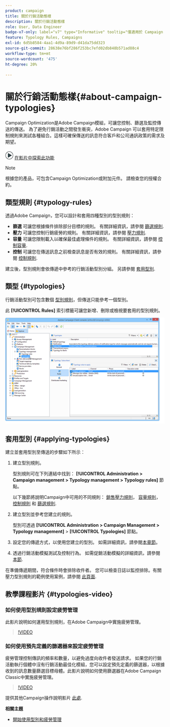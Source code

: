 ```yaml
---
product: campaign
title: 關於行銷活動態樣
description: 關於行銷活動態樣
role: User, Data Engineer
badge-v7-only: label="v7" type="Informative" tooltip="僅適用於 Campaign Classic v7"
feature: Typology Rules, Campaigns
exl-id: 6d5b8584-4aa1-4d9a-89d9-d41da75dd323
source-git-commit: 28638e76bf286f253bc7efd02db848b571ad88c4
workflow-type: tm+mt
source-wordcount: '475'
ht-degree: 20%

---
```


# 關於行銷活動態樣{#about-campaign-typologies}

Campaign Optimization是Adobe Campaign模組，可讓您控制、篩選及監控傳送的傳送。 為了避免行銷活動之間發生衝突，Adobe Campaign 可以套用特定限制規則來測試各種組合。這樣可確保傳送的訊息符合客戶和公司通訊政策的需求及期望。

![](assets/do-not-localize/how-to-video.png) [在影片中探索此功能](#typologies-video)

>[!NOTE]
>
>根據您的產品，可包含Campaign Optimization或附加元件。 請檢查您的授權合約。

## 類型規則 {#typology-rules}

透過Adobe Campaign，您可以設計和套用四種型別的型別規則：

* **篩選** 可讓您根據條件排除部分目標的規則。 有關詳細資訊，請參閱 [篩選規則](filtering-rules.md).
* **壓力** 可讓您控制行銷疲勞的規則。 有關詳細資訊，請參閱 [壓力規則](pressure-rules.md).
* **容量** 可讓您限制載入以確保最佳處理條件的規則。 有關詳細資訊，請參閱 [控制容量](consistency-rules.md#controlling-capacity).
* **控制** 可讓您在傳送訊息之前檢查訊息是否有效的規則。 有關詳細資訊，請參閱 [控制規則](control-rules.md).

建立後，型別規則會依傳遞中參考的行銷活動型別分組。 另請參閱 [套用型別](#applying-typologies).

## 類型 {#typologies}

行銷活動型別可包含數個 [型別規則](#typology-rules)，但傳送只能參考一個型別。

此 **[!UICONTROL Rules]** 索引標籤可讓您新增、刪除或檢視要套用的型別規則。

![](assets/campaign_opt_rules_tab.png)

## 套用型別 {#applying-typologies}

建立並套用型別至傳送的步驟如下所示：

1. 建立型別規則。

   型別規則可在下列連結中找到： **[!UICONTROL Administration > Campaign management > Typology management > Typology rules]** 節點。

   以下幾節將說明Campaign中可用的不同規則： [銷售壓力規則](pressure-rules.md)， [容量規則](consistency-rules.md#controlling-capacity)， [控制規則](control-rules.md) 和 [篩選規則](filtering-rules.md).

1. 建立型別並參考您建立的規則。

   型別可透過 **[!UICONTROL Administration > Campaign Management > Typology management]** > **[!UICONTROL Typologies]** 節點。

1. 設定您的傳遞方式，以使用您建立的型別。 如需詳細資訊，請參閱[本章節](applying-rules.md#applying-a-typology-to-a-delivery)。
1. 透過行銷活動模擬測試及控制行為。 如需促銷活動模擬的詳細資訊，請參閱 [本節](campaign-simulations.md).

在準備傳遞期間，符合條件時會排除收件者。 您可以檢查日誌以監控排除。有關壓力型別規則的範例使用案例，請參閱 [此頁面](pressure-rules.md#use-cases-on-pressure-rules).

## 教學課程影片 {#typologies-video}

### 如何使用型別規則設定疲勞管理

此影片說明如何運用型別規則，在Adobe Campaign中實施疲勞管理。

>[!VIDEO](https://video.tv.adobe.com/v/25090?quality=12)

### 如何使用預先定義的篩選器來設定疲勞管理

疲勞管理控制傳訊的頻率和數量，以避免過度向收件者發送請求。 如果您的行銷活動執行個體中沒有行銷活動最佳化模組，您可以設定預先定義的篩選器，以根據收到的訊息數量篩選目標母體。此影片說明如何使用篩選器在Adobe Campaign Classic中實施疲勞管理。

>[!VIDEO](https://video.tv.adobe.com/v/25091?quality=12)

提供其他Campaign操作說明影片 [此處](https://experienceleague.adobe.com/docs/campaign-classic-learn/tutorials/overview.html?lang=zh-Hant).

**相關主題**

* [開始使用型別和疲勞管理](pressure-rules.md)

